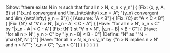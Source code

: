 [Show: "there exists N in ℕ such that for all n > N, x_n < y_n"]
{
    [Fix: {x, y, A, B} st {"{x_n} convergent and \lim_{n\to\infty} x_n = A"; "{y_n} convergent and \lim_{n\to\infty} y_n = B"}]
    {
        [Assume: "A < B"]
        {
            [Fix: {C} st "A < C < B"]
            {
                [Fix: {N'} st "∀ n > N', |x_n - A| < C - A"]
                {
                    [Have: "for all n > N', x_n < C" by "|x_n - A| < C - A"]
                    [Fix: {N''} st "∀ n > N'', |y_n - B| < B - C"]
                    {
                        [Have: "for all n > N'', y_n > C" by "|y_n - B| < B - C"]
                        [Define: "N" as ""N = \max\{N', N''\}""]
                        [Have: "for all n > N, x_n < y_n" by {"n > N implies n > N' and n > N''"; "x_n < C"; "y_n > C"}]
                    }
                }
            }
        }
    }
}